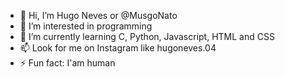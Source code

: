 - 👋 Hi, I’m Hugo Neves or @MusgoNato
- 👀 I’m interested in programming
- 🌱 I’m currently learning C, Python, Javascript, HTML and CSS 
- 📫 Look for me on Instagram like hugoneves.04
- ⚡ Fun fact: I'am human
